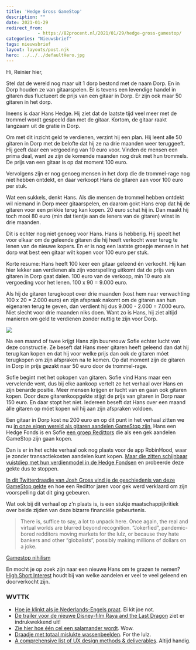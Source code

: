 ```yaml
---
title: 'Hedge Gross GameStop'
description: ""
date: 2021-01-29
redirect_from: 
            - https://82procent.nl/2021/01/29/hedge-gross-gamestop/
categories: "Nieuwsbrief"
tags: nieuwsbrief	
layout: layouts/post.njk
hero: ../../../defaultHero.jpg
---
```

<!-- wp:paragraph -->

Hi, Reinier hier,

<!-- /wp:paragraph -->

<!-- wp:paragraph -->

Stel dat de wereld nog maar uit 1 dorp bestond met de naam Dorp. En in Dorp houden ze van gitaarspelen. Er is tevens een levendige handel in gitaren dus fluctueert de prijs van een gitaar in Dorp. Er zijn ook maar 50 gitaren in het dorp.

<!-- /wp:paragraph -->

<!-- wp:paragraph -->

Ineens is daar Hans Hedge. Hij ziet dat de laatste tijd veel meer met de trommel wordt gespeeld dan met de gitaar. Kortom, de gitaar raakt langzaam uit de gratie in Dorp.

<!-- /wp:paragraph -->

<!-- wp:paragraph -->

Om met dit inzicht geld te verdienen, verzint hij een plan. Hij leent alle 50 gitaren in Dorp met de belofte dat hij ze na drie maanden weer teruggeeft. Hij geeft daar een vergoeding van 10 euro voor. Vinden de mensen een prima deal, want ze zijn de komende maanden nog druk met hun trommels. De prijs van een gitaar is op dat moment 100 euro.

<!-- /wp:paragraph -->

<!-- wp:paragraph -->

Vervolgens zijn er nog genoeg mensen in het dorp die de trommel-rage nog niet hebben ontdekt, en daar verkoopt Hans de gitaren aan voor 100 euro per stuk.

<!-- /wp:paragraph -->

<!-- wp:paragraph -->

Wat een sukkels, denkt Hans. Als die mensen de trommel hebben ontdekt wil niemand in Dorp meer gitaarspelen, en daarom gokt Hans erop dat hij de gitaren voor een prikkie terug kan kopen. 20 euro schat hij in. Dan maakt hij toch mooi 80 euro (min dat tientje aan de leners van de gitaren) winst in drie maanden.

<!-- /wp:paragraph -->

<!-- wp:paragraph -->

Dit is echter nog niet genoeg voor Hans. Hans is hebberig. Hij speelt het voor elkaar om de geleende gitaren die hij heeft verkocht weer terug te lenen van de nieuwe kopers. En er is nog een laatste groepje mensen in het dorp wat best een gitaar wilt kopen voor 100 euro per stuk.

<!-- /wp:paragraph -->

<!-- wp:paragraph -->

Korte resume: Hans heeft 100 keer een gitaar geleend én verkocht. Hij kan hier lekker aan verdienen als zijn voorspelling uitkomt dat de prijs van gitaren in Dorp gaat dalen. 100 euro van de verkoop, min 10 euro als vergoeding voor het lenen. 100 x 90 = 9.000 euro.

<!-- /wp:paragraph -->

<!-- wp:paragraph -->

Als hij de gitaren terugkoopt over drie maanden (kost hem naar verwachting 100 x 20 = 2.000 euro) en zijn afspraak nakomt om de gitaren aan hun eigenaren terug te geven, dan verdient hij dus 9.000 - 2.000 = 7.000 euro. Niet slecht voor drie maanden niks doen. Want zo is Hans, hij ziet altijd manieren om geld te verdienen zonder nuttig te zijn voor Dorp.

<!-- /wp:paragraph -->

<!-- wp:image {"sizeSlug":"large"} -->

![](./img/media-LFqxF9yF8sRry-giphy.gif)

<!-- /wp:image -->

<!-- wp:paragraph -->

Na een maand of twee krijgt Hans zijn buurvrouw Sofie echter lucht van deze constructie. Ze beseft dat Hans meer gitaren heeft geleend dan dat hij terug kan kopen en dat hij voor welke prijs dan ook de gitaren móet terugkopen om zijn afspraken na te komen. Op dat moment zijn de gitaren in Dorp in prijs gezakt naar 50 euro door de trommel-rage.

<!-- /wp:paragraph -->

<!-- wp:paragraph -->

Sofie begint met het opkopen van gitaren. Sofie vind Hans maar een vervelende vent, dus bij elke aankoop vertelt ze het verhaal over Hans en zijn benarde positie. Meer mensen krijgen er lucht van en gaan ook gitaren kopen. Door deze gitarenkoopgekte stijgt de prijs van gitaren in Dorp naar 150 euro. En daar stopt het niet. Iedereen beseft dat Hans over een maand álle gitaren op móet kopen wil hij aan zijn afspraken voldoen.

<!-- /wp:paragraph -->

<!-- wp:paragraph -->

Een gitaar in Dorp kost nu 200 euro en op dit punt in het verhaal zitten we nu [in onze eigen wereld als gitaren aandelen GameStop zijn](https://www.vice.com/en/article/pkdvgy/send-this-to-anyone-who-wants-to-know-wtf-is-up-with-gamestop-stock), Hans een Hedge Fonds is en Sofie [een groep Redittors](https://www.reddit.com/r/wallstreetbets/) die als een gek aandelen GameStop zijn gaan kopen.

<!-- /wp:paragraph -->

<!-- wp:paragraph -->

Dan is er in het echte verhaal ook nog plaats voor de app RobinHood, waar je zonder transactiekosten aandelen kunt kopen. [Maar die zitten schijnbaar vuistdiep met hun verdienmodel in de Hedge Fondsen](https://www.theverge.com/2021/1/28/22254102/robinhood-gamestop-bloc-stock-purchase-amc-reddit-wsb) en probeerde deze gekte dus te stoppen.

<!-- /wp:paragraph -->

<!-- wp:paragraph -->

[In dit Twitterdraadje van Josh Gross vind je de geschiedenis van deze GameStop gekte](https://twitter.com/endtwist/status/1354547622133051393) en hoe een Redittor jaren voor gek werd verklaard om zijn voorspelling dat dit ging gebeuren.

<!-- /wp:paragraph -->

<!-- wp:paragraph -->

Wat ook bij dit verhaal op z’n plaats is, is een stukje maatschappijkritiek over beide zijden van deze bizarre financiële gebeurtenis.

<!-- /wp:paragraph -->

<!-- wp:quote -->

> There is, suffice to say, a lot to unpack here. Once again, the real and virtual worlds are blurred beyond recognition. “Jokerfied”, pandemic-bored redditors moving markets for the lulz, or because they hate bankers and other “globalists”, possibly making millions of dollars on a joke.

<!-- /wp:quote -->

<!-- wp:paragraph -->

[Gamestop nihilism](https://flickerfusion.com/2021/01/25/gamestop-nihilism/)

<!-- /wp:paragraph -->

<!-- wp:paragraph -->

En mocht je op zoek zijn naar een nieuwe Hans om te grazen te nemen? [High Short Interest](https://www.highshortinterest.com/all/) houdt bij van welke aandelen er veel te veel geleend en doorverkocht zijn.

<!-- /wp:paragraph -->

<!-- wp:heading {"level":3} -->

### WVTTK

<!-- /wp:heading -->

<!-- wp:list -->

- [Hoe je klinkt als je Nederlands-Engels praat](https://twitter.com/rogierbak/status/1354735852765773825). Ei kit joe not.
- [De trailer voor de nieuwe Disney-film Raya and the Last Dragon](https://www.tor.com/2021/01/26/meet-the-dragon-sisu-in-the-raya-and-the-last-dragon-trailer/) ziet er indrukwekkend uit!
- [Zie hier hoe één cel een salamander wordt](https://youtube.com/watch?v=SEejivHRIbE&feature=share). Wow.
- [Draadje met totaal mislukte wassenbeelden](https://twitter.com/WyattDuncan/status/1353811399542099969). For the lulz.
- [A comprehensive list of UX design methods & deliverables](https://uxdesign.cc/a-comprehensive-list-of-ux-design-methods-deliverables-2021-2feb3e70e168). Altijd handig.

<!-- /wp:list -->

